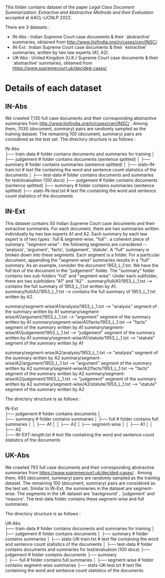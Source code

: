 This folder contains dataset of the paper *Legal Case Document Summarization: Extractive and Abstractive Methods and their Evaluation* accepted at AACL-IJCNLP 2022.

There are 3 datasets :
- IN-Abs : Indian Supreme Court case documents & their `abstractive' summaries, obtained from http://www.liiofindia.org/in/cases/cen/INSC/
- IN-Ext : Indian Supreme Court case documents & their `extractive' summaries, written by two law experts (A1, A2).
- UK-Abs : United Kingdom (U.K.) Supreme Court case documents & their `abstractive' summaries, obtained from https://www.supremecourt.uk/decided-cases/

# Details of each dataset

## IN-Abs
We crawled 7,130 full case documents and their corresponding abstractive summaries from http://www.liiofindia.org/in/cases/cen/INSC/ . Among them, 7030 (document, summary) pairs are randomly sampled as the training dataset. The remaining 100 (document, summary) pairs are considered as the test set. The directory structure is as follows :

IN-Abs                
├── train-data              # folder contains documents and summaries for training
│   ├── judgement           # folder contains documents (sentence splitted)
│   ├── summary             # folder contains summaries (sentence splitted)
│   ├── stats-IN-train.txt  # text file containing the word and sentence count statistics of the documents
│
├── test-data               # folder contains documents and summaries for test/evaluation (100 docs)
    ├── judgement           # folder contains documents (sentence splitted)
    ├── summary             # folder contains summaries (sentence splitted)
    ├── stats-IN-test.txt   # text file containing the word and sentence count statistics of the documents
   
   
## IN-Ext
This dataset contains 50 Indian Supreme Court case documents and their extractive summaries. For each document, there are two summaries written individually by two law experts A1 and A2. Each summary by each law expert is of two types : full & segment-wise.
"full" : a coherent piece of summary.
"segment-wise" : the following segments are considered -- 'analysis', 'argument', 'facts', 'judgement', 'statute'. A "full" summary is broken down into these segments. Each segment is a folder.
For a particular document, appending the "segment-wise" summaries results in a "full" summary. 
As an example, consider the document 1953_L_1.txt. We have the full text of the document in the "judgement" folder. The "summary" folder contains two sub-folders "full" and "segment-wise". Under each subfolder, there are two subfolders "A1" and "A2" .
summary/full/A1/1953_L_1.txt --> contains the full summary of 1953_L_1.txt written by A1.
summary/full/A2/1953_L_1.txt --> contains the full summary of 1953_L_1.txt written by A2.

summary/segment-wise/A1/analysis/1953_L_1.txt --> "analysis" segment of the summary written by A1
summary/segment-wise/A1/argument/1953_L_1.txt -->  "argument" segment of the summary written by A1
summary/segment-wise/A1/facts/1953_L_1.txt -->  "facts" segment of the summary written by A1
summary/segment-wise/A1/judgement/1953_L_1.txt -->  "judgement" segment of the summary written by A1
summary/segment-wise/A1/statute/1953_L_1.txt -->  "statute" segment of the summary written by A1

summary/segment-wise/A2/analysis/1953_L_1.txt --> "analysis" segment of the summary written by A2
summary/segment-wise/A2/argument/1953_L_1.txt -->  "argument" segment of the summary written by A2
summary/segment-wise/A2/facts/1953_L_1.txt -->  "facts" segment of the summary written by A2
summary/segment-wise/A2/judgement/1953_L_1.txt -->  "judgement" segment of the summary written by A2
summary/segment-wise/A2/statute/1953_L_1.txt -->  "statute" segment of the summary written by A2

The directory structure is as follows :

IN-Ext                
├── judgement             # folder contains documents 
│   
├── summary              # folder contains summaries 
│    ├── full             # folder contains full summaries 
│    │	  ├── A1
│    │	  ├── A2
│    ├── segment-wise
│    │	  ├── A1
│    │	  ├── A2            
├── IN-EXT-length.txt   # text file containing the word and sentence count statistics of the documents

## UK-Abs
We crawled 793 full case documents and their corresponding abstractive summaries from https://www.supremecourt.uk/decided-cases/ . Among them, 693 (document, summary) pairs are randomly sampled as the training dataset. The remaining 100 (document, summary) pairs are considered as the test set. Similar to IN-Ext, the summaries in the dataset are segment-wise. The segments in the UK dataset are 'background' , 'judgement' and 'reasons'. The test-data folder contains these segment-wise and full summaries.

The directory structure is as follows :

UK-Abs                
├── train-data              # folder contains documents and summaries for training
│   ├── judgement           # folder contains documents 
│   ├── summary             # folder contains summaries 
│   ├── stats-UK-train.txt  # text file containing the word and sentence count statistics of the documents
│
├── test-data               # folder contains documents and summaries for test/evaluation (100 docs)
    ├── judgement           # folder contains documents 
    ├── summary             
    │	   ├── full	    # folder contains full summaries 
    │	   ├── segment-wise # folder contains segment-wise summaries
    ├── stats-UK-test.txt   # text file containing the word and sentence count statistics of the documents
   

